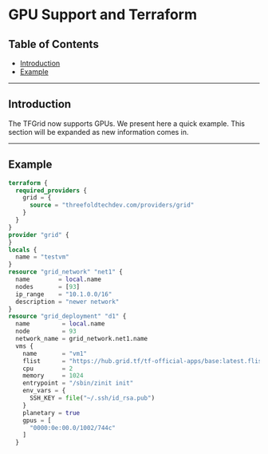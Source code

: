 <h1> GPU Support and Terraform </h1>

<h2> Table of Contents </h2>

- [Introduction](#introduction)
- [Example](#example)

***

## Introduction

The TFGrid now supports GPUs. We present here a quick example. This section will be expanded as new information comes in.

***

## Example

```terraform
terraform {
  required_providers {
    grid = {
      source = "threefoldtechdev.com/providers/grid"
    }
  }
}
provider "grid" {
}
locals {
  name = "testvm"
}
resource "grid_network" "net1" {
  name        = local.name
  nodes       = [93]
  ip_range    = "10.1.0.0/16"
  description = "newer network"
}
resource "grid_deployment" "d1" {
  name         = local.name
  node         = 93
  network_name = grid_network.net1.name
  vms {
    name       = "vm1"
    flist      = "https://hub.grid.tf/tf-official-apps/base:latest.flist"
    cpu        = 2
    memory     = 1024
    entrypoint = "/sbin/zinit init"
    env_vars = {
      SSH_KEY = file("~/.ssh/id_rsa.pub")
    }
    planetary = true
    gpus = [
      "0000:0e:00.0/1002/744c"
    ]
  }
```